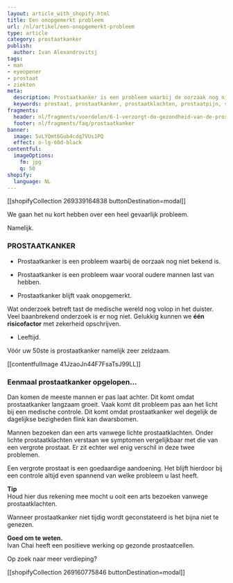 ```yaml
---
layout: article_with_shopify.html
title: Een onopgemerkt probleem
url: /nl/artikel/een-onopgemerkt-probleem
type: article
category: prostaatkanker
publish:
  author: Ivan Alexandrovitsj
tags:
- man
- eyeopener
- prostaat
- ziekten
meta:
  description: Prostaatkanker is een probleem waarbij de oorzaak nog niet bekend is. We kunnen echter één risicofactor met zekerheid vaststellen... Benieuwd naar onze inzichten?
  keywords: prostaat, prostaatkanker, prostaatklachten, prostaatpijn, symtomen prostaat kanker, psa
fragments:
  header: nl/fragments/voordelen/6-1-verzorgt-de-gezondheid-van-de-prostaat
  footer: nl/fragments/faq/prostaatkanker
banner:
  image: 5vLYQmt6Gub4cdq7VUs1PQ
  effect: o-lg-60d-black
contentful:
  imageOptions:
    fm: jpg
    q: 50
shopify:
  language: NL
---
```

[[shopifyCollection 269339164838 buttonDestination=modal]]

We gaan het nu kort hebben over een heel gevaarlijk probleem.

Namelijk.

### PROSTAATKANKER

* Prostaatkanker is een probleem waarbij de oorzaak nog niet bekend is.

* Prostaatkanker is een probleem waar vooral oudere mannen last van hebben.

* Prostaatkanker blijft vaak onopgemerkt.

Wat onderzoek betreft tast de medische wereld nog volop in het duister. Veel baanbrekend onderzoek is er nog niet. Gelukkig kunnen we **één risicofactor** met zekerheid opschrijven.

* Leeftijd.

Vóór uw 50ste is prostaatkanker namelijk zeer zeldzaam.

[[contentfulImage 41JzaoJn44F7FsaTsJ99LL]]

### Eenmaal prostaatkanker opgelopen...

Dan komen de meeste mannen er pas laat achter. Dit komt omdat prostaatkanker langzaam groeit. Vaak komt dit probleem pas aan het licht bij een medische controle. Dit komt omdat prostaatkanker wel degelijk de dagelijkse bezigheden flink kan dwarsbomen.

Mannen bezoeken dan een arts vanwege lichte prostaatklachten. Onder lichte prostaatklachten verstaan we symptomen vergelijkbaar met die van een vergrote prostaat. Er zit echter wel enig verschil in deze twee problemen.

Een vergrote prostaat is een goedaardige aandoening. Het blijft hierdoor bij een controle altijd even spannend van welke probleem u last heeft.

**Tip** <br>
Houd hier dus rekening mee mocht u ooit een arts bezoeken vanwege prostaatklachten.

Wanneer prostaatkanker niet tijdig wordt geconstateerd is het bijna niet te genezen.

**Goed om te weten.** <br>
Ivan Chai heeft een positieve werking op gezonde prostaatcellen.

Op zoek naar meer verdieping?

[[shopifyCollection 269160775846 buttonDestination=modal]]
